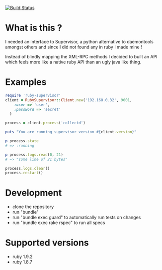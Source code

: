 
[![Build Status](https://secure.travis-ci.org/schmurfy/ruby-supervisor.png)](https://secure.travis-ci.org/schmurfy/ruby-supervisor.png)

# What is this ?

I needed an interface to Supervisor, a python alternative to daemontools amongst others and
since I did not found any in ruby I made mine !

Instead of blindly mapping the XML-RPC methods I decided to built an API which feels more
like a native ruby API than an ugly java like thing.

# Examples

```ruby
require 'ruby-supervisor'
client = RubySupervisor::Client.new('192.168.0.32', 9001,
    :user => 'user',
    :password => 'secret'
  )

process = client.process('collectd')

puts "You are running supervisor version #{client.version}"

p process.state
# => :running

p process.logs.read(0, 21)
# => "some line of 21 bytes"

process.logs.clear()
process.restart()
```



# Development

- clone the repository
- run "bundle"
- run "bundle exec guard" to automatically run tests on changes
- run "bundle exec rake rspec" to run all specs

# Supported versions

- ruby 1.9.2
- ruby 1.8.7
